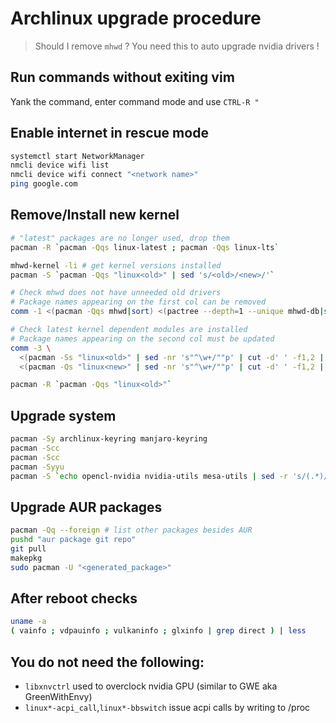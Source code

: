 # Archlinux upgrade procedure

> Should I remove `mhwd` ? You need this to auto upgrade nvidia drivers !

## Run commands without exiting vim

Yank the command, enter command mode and use `CTRL-R "`

## Enable internet in rescue mode

```sh
systemctl start NetworkManager
nmcli device wifi list
nmcli device wifi connect "<network name>"
ping google.com
```

## Remove/Install new kernel

```sh
# "latest" packages are no longer used, drop them
pacman -R `pacman -Qqs linux-latest ; pacman -Qqs linux-lts`

mhwd-kernel -li # get kernel versions installed
pacman -S `pacman -Qqs "linux<old>" | sed 's/<old>/<new>/'`

# Check mhwd does not have unneeded old drivers
# Package names appearing on the first col can be removed
comm -1 <(pacman -Qqs mhwd|sort) <(pactree --depth=1 --unique mhwd-db|sort)

# Check latest kernel dependent modules are installed
# Package names appearing on the second col must be updated
comm -3 \
  <(pacman -Ss "linux<old>" | sed -nr 's"^\w+/""p' | cut -d' ' -f1,2 | sort) \
  <(pacman -Qs "linux<new>" | sed -nr 's"^\w+/""p' | cut -d' ' -f1,2 | sort)

pacman -R `pacman -Qqs "linux<old>"`
```

## Upgrade system

```sh
pacman -Sy archlinux-keyring manjaro-keyring
pacman -Scc
pacman -Scc
pacman -Syyu
pacman -S `echo opencl-nvidia nvidia-utils mesa-utils | sed -r 's/(.*)/\1 lib32-\1/'
```

## Upgrade AUR packages

```sh
pacman -Qq --foreign # list other packages besides AUR
pushd "aur package git repo"
git pull
makepkg
sudo pacman -U "<generated_package>"
```

## After reboot checks

```sh
uname -a
( vainfo ; vdpauinfo ; vulkaninfo ; glxinfo | grep direct ) | less
```

## You do not need the following:

* `libxnvctrl` used to overclock nvidia GPU (similar to GWE aka GreenWithEnvy)
* `linux*-acpi_call`,`linux*-bbswitch` issue acpi calls by writing to /proc

